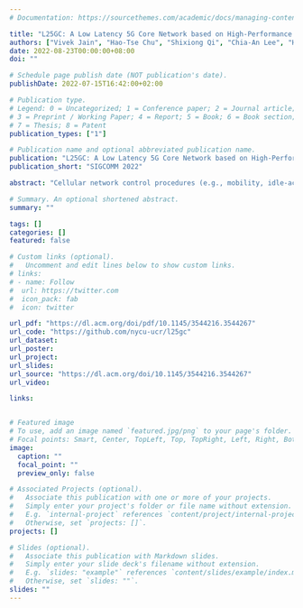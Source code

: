 ```yaml
---
# Documentation: https://sourcethemes.com/academic/docs/managing-content/

title: "L25GC: A Low Latency 5G Core Network based on High-Performance NFV Platforms"
authors: ["Vivek Jain", "Hao-Tse Chu", "Shixiong Qi", "Chia-An Lee", "Hung-Cheng Chang", "Cheng-Ying Hsieh", "K. K. Ramakrishnan", "Jyh-Cheng Chen"]
date: 2022-08-23T00:00:00+08:00
doi: ""

# Schedule page publish date (NOT publication's date).
publishDate: 2022-07-15T16:42:00+02:00

# Publication type.
# Legend: 0 = Uncategorized; 1 = Conference paper; 2 = Journal article;
# 3 = Preprint / Working Paper; 4 = Report; 5 = Book; 6 = Book section;
# 7 = Thesis; 8 = Patent
publication_types: ["1"]

# Publication name and optional abbreviated publication name.
publication: "L25GC: A Low Latency 5G Core Network based on High-Performance NFV Platforms"
publication_short: "SIGCOMM 2022"

abstract: "Cellular network control procedures (e.g., mobility, idle-active transition to conserve energy) directly influence data plane behavior, impacting user-experienced delay. Recognizing this control-data plane interdependence, L25GC re-architects the 5G Core (5GC) network, and its processing, to reduce latency of control plane operations and their impact on the data plane. Exploiting shared memory, L25GC eliminates message serialization and HTTP processing overheads, while being 3GPP-standards compliant. We improve data plane processing by factoring the functions to avoid control-data plane interference, and using scalable, flow-level packet classifiers for forwarding-rule lookups. Utilizing buffers at the 5GC, L25GC implements paging, and an intelligent handover scheme avoiding 3GPP’s hairpin routing, and data loss caused by limited buffering at 5G base stations, reduces delay and unnecessary message processing. L25GC’s integrated failure resiliency transparently recovers from failures of 5GC software network functions and hardware much faster than 3GPP’s reattach recovery procedure. L25GC is built based on free5GC, an open-source kernel-based 5GC implementation. L25GC reduces event completion time by ∼50% for several control plane events and improves data packet latency (due to improved control plane communication) by ∼2×, during paging and handover events, compared to free5GC. L25GC’s design is general, although current implementation supports a limited number of user sessions."

# Summary. An optional shortened abstract.
summary: ""

tags: []
categories: []
featured: false

# Custom links (optional).
#   Uncomment and edit lines below to show custom links.
# links:
# - name: Follow
#  url: https://twitter.com
#  icon_pack: fab
#  icon: twitter

url_pdf: "https://dl.acm.org/doi/pdf/10.1145/3544216.3544267"
url_code: "https://github.com/nycu-ucr/l25gc"
url_dataset:
url_poster:
url_project:
url_slides:
url_source: "https://dl.acm.org/doi/10.1145/3544216.3544267"
url_video:

links:


# Featured image
# To use, add an image named `featured.jpg/png` to your page's folder.
# Focal points: Smart, Center, TopLeft, Top, TopRight, Left, Right, BottomLeft, Bottom, BottomRight.
image:
  caption: ""
  focal_point: ""
  preview_only: false

# Associated Projects (optional).
#   Associate this publication with one or more of your projects.
#   Simply enter your project's folder or file name without extension.
#   E.g. `internal-project` references `content/project/internal-project/index.md`.
#   Otherwise, set `projects: []`.
projects: []

# Slides (optional).
#   Associate this publication with Markdown slides.
#   Simply enter your slide deck's filename without extension.
#   E.g. `slides: "example"` references `content/slides/example/index.md`.
#   Otherwise, set `slides: ""`.
slides: ""
---
```

